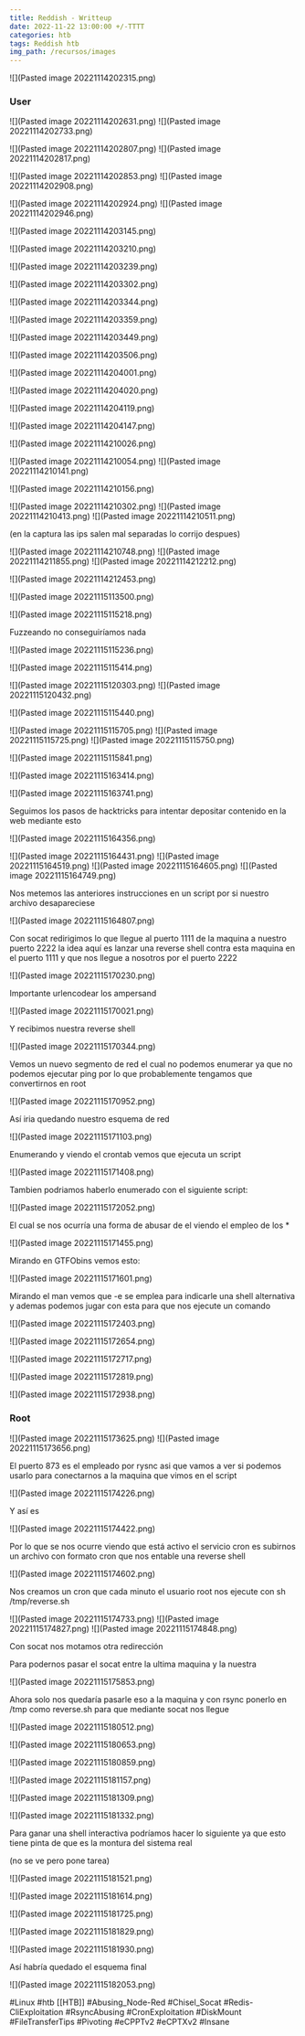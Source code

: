```yaml
---
title: Reddish - Writteup
date: 2022-11-22 13:00:00 +/-TTTT
categories: htb
tags: Reddish htb
img_path: /recursos/images
---
```



![](Pasted image 20221114202315.png)


### User

![](Pasted image 20221114202631.png)
![](Pasted image 20221114202733.png)

![](Pasted image 20221114202807.png)
![](Pasted image 20221114202817.png)

![](Pasted image 20221114202853.png)
![](Pasted image 20221114202908.png)

![](Pasted image 20221114202924.png)
![](Pasted image 20221114202946.png)


![](Pasted image 20221114203145.png)

![](Pasted image 20221114203210.png)

![](Pasted image 20221114203239.png)

![](Pasted image 20221114203302.png)

![](Pasted image 20221114203344.png)

![](Pasted image 20221114203359.png)

![](Pasted image 20221114203449.png)

![](Pasted image 20221114203506.png)

![](Pasted image 20221114204001.png)

![](Pasted image 20221114204020.png)

![](Pasted image 20221114204119.png)

![](Pasted image 20221114204147.png)

![](Pasted image 20221114210026.png)

![](Pasted image 20221114210054.png)
![](Pasted image 20221114210141.png)

![](Pasted image 20221114210156.png)

![](Pasted image 20221114210302.png)
![](Pasted image 20221114210413.png)
![](Pasted image 20221114210511.png)

(en la captura las ips salen mal separadas lo corrijo despues)

![](Pasted image 20221114210748.png)
![](Pasted image 20221114211855.png)
![](Pasted image 20221114212212.png)

![](Pasted image 20221114212453.png)

![](Pasted image 20221115113500.png)

![](Pasted image 20221115115218.png)

Fuzzeando no conseguiríamos nada

![](Pasted image 20221115115236.png)

![](Pasted image 20221115115414.png)

![](Pasted image 20221115120303.png)
![](Pasted image 20221115120432.png)

![](Pasted image 20221115115440.png)

![](Pasted image 20221115115705.png)
![](Pasted image 20221115115725.png)
![](Pasted image 20221115115750.png)

![](Pasted image 20221115115841.png)


![](Pasted image 20221115163414.png)

![](Pasted image 20221115163741.png)

Seguimos los pasos de hacktricks para intentar depositar contenido en la web mediante esto

![](Pasted image 20221115164356.png)


![](Pasted image 20221115164431.png)
![](Pasted image 20221115164519.png)
![](Pasted image 20221115164605.png)
![](Pasted image 20221115164749.png)

Nos metemos las anteriores instrucciones en un script por si nuestro archivo desapareciese


![](Pasted image 20221115164807.png)

Con socat redirigimos lo que llegue al puerto 1111 de la maquina a nuestro puerto 2222 la idea aquí es lanzar una reverse shell contra esta maquina
en el puerto 1111 y que nos llegue a nosotros por el puerto 2222 

![](Pasted image 20221115170230.png)

Importante urlencodear los ampersand

![](Pasted image 20221115170021.png)


Y recibimos nuestra reverse shell

![](Pasted image 20221115170344.png)

Vemos un nuevo segmento de red el cual no podemos enumerar ya que no podemos ejecutar ping
por lo que probablemente tengamos que convertirnos en root

![](Pasted image 20221115170952.png)

Así iria quedando nuestro esquema de red

![](Pasted image 20221115171103.png)

Enumerando y viendo el crontab vemos que ejecuta un script

![](Pasted image 20221115171408.png)

Tambien podriamos haberlo enumerado con el siguiente script:

![](Pasted image 20221115172052.png)

El cual se nos ocurría una forma de abusar de el viendo el empleo de los *

![](Pasted image 20221115171455.png)

Mirando en GTFObins vemos esto:

![](Pasted image 20221115171601.png)

Mirando el man vemos que -e se emplea para indicarle una shell alternativa y ademas podemos jugar con esta
para que nos ejecute un comando

![](Pasted image 20221115172403.png)

![](Pasted image 20221115172654.png)

![](Pasted image 20221115172717.png)

![](Pasted image 20221115172819.png)

![](Pasted image 20221115172938.png)


### Root

![](Pasted image 20221115173625.png)
![](Pasted image 20221115173656.png)

El puerto 873 es el empleado por rysnc asi que vamos a ver si podemos usarlo para conectarnos a la maquina que vimos en el script

![](Pasted image 20221115174226.png)

Y así es

![](Pasted image 20221115174422.png)

Por lo que se nos ocurre viendo que está activo el servicio cron es subirnos un archivo con formato cron
que nos entable una reverse shell

![](Pasted image 20221115174602.png)


Nos creamos un cron que cada minuto el usuario root nos ejecute con sh /tmp/reverse.sh

![](Pasted image 20221115174733.png)
![](Pasted image 20221115174827.png)
![](Pasted image 20221115174848.png)

Con socat nos motamos otra redirección

Para podernos pasar el socat entre la ultima maquina y la nuestra

![](Pasted image 20221115175853.png)

Ahora solo nos quedaría pasarle eso a la maquina y con rsync ponerlo en /tmp como reverse.sh para que mediante socat nos llegue

![](Pasted image 20221115180512.png)

![](Pasted image 20221115180653.png)

![](Pasted image 20221115180859.png)

![](Pasted image 20221115181157.png)

![](Pasted image 20221115181309.png)

![](Pasted image 20221115181332.png)

Para ganar una shell interactiva podríamos hacer lo siguiente ya que esto tiene pinta de que es la montura
del sistema real

(no se ve pero pone tarea)

![](Pasted image 20221115181521.png)

![](Pasted image 20221115181614.png)

![](Pasted image 20221115181725.png)

![](Pasted image 20221115181829.png)

![](Pasted image 20221115181930.png)

Así habría quedado el esquema final

![](Pasted image 20221115182053.png)


#Linux #htb [[HTB]] #Abusing_Node-Red #Chisel_Socat #Redis-CliExploitation #RsyncAbusing #CronExploitation #DiskMount #FileTransferTips #Pivoting #eCPPTv2 #eCPTXv2 #Insane 
